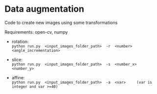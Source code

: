 # Data augmentation
Code to create new images using some transformations


Requirements: open-cv, numpy


- rotation: 	
`python run.py  <input_images_folder_path>  -r  <number>    <angle_incrementation>`


- slice:		
`python run.py  <input_images_folder_path>  -s  <number_x>  <number_y>`


- affine:	
`python run.py  <input_images_folder_path>  -a  <var>     (var is integer and var >=40)`

